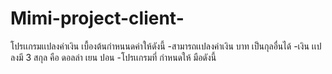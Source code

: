 # Mimi-project-client-
โปรเเกรมเเปลงค่าเงิน
เบื้องต้นกำหนนดค่าให้ดังนี้
-สามารถเเปลงค่าเงิน บาท เป็นกุลอื่นได้
-เงิน เเปลงมี 3 สกุล คือ ดอลล่า เยน ปอน
-โปรเเกรมที่ กำหนดให้ มือดังนี้
